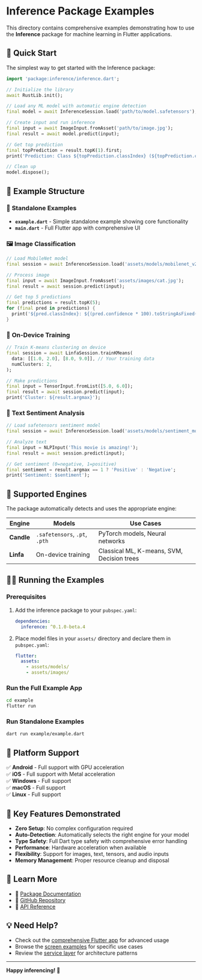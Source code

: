 # Inference Package Examples

This directory contains comprehensive examples demonstrating how to use the **Inference** package for machine learning in Flutter applications.

## 🚀 Quick Start

The simplest way to get started with the Inference package:

```dart
import 'package:inference/inference.dart';

// Initialize the library
await RustLib.init();

// Load any ML model with automatic engine detection
final model = await InferenceSession.load('path/to/model.safetensors');

// Create input and run inference
final input = await ImageInput.fromAsset('path/to/image.jpg');
final result = await model.predict(input);

// Get top prediction
final topPrediction = result.topK(1).first;
print('Prediction: Class ${topPrediction.classIndex} (${topPrediction.confidence})');

// Clean up
model.dispose();
```

## 📁 Example Structure

### 🎯 **Standalone Examples**
- **`example.dart`** - Simple standalone example showing core functionality
- **`main.dart`** - Full Flutter app with comprehensive UI

### 🖼️ **Image Classification**
```dart
// Load MobileNet model
final session = await InferenceSession.load('assets/models/mobilenet_v2.safetensors');

// Process image
final input = await ImageInput.fromAsset('assets/images/cat.jpg');
final result = await session.predict(input);

// Get top 5 predictions
final predictions = result.topK(5);
for (final pred in predictions) {
  print('${pred.classIndex}: ${(pred.confidence * 100).toStringAsFixed(2)}%');
}
```

### 🧠 **On-Device Training**
```dart
// Train K-means clustering on device
final session = await LinfaSession.trainKMeans(
  data: [[1.0, 2.0], [8.0, 9.0]], // Your training data
  numClusters: 2,
);

// Make predictions
final input = TensorInput.fromList([5.0, 6.0]);
final result = await session.predict(input);
print('Cluster: ${result.argmax}');
```

### 📝 **Text Sentiment Analysis**
```dart
// Load safetensors sentiment model
final session = await InferenceSession.load('assets/models/sentiment_model.safetensors');

// Analyze text
final input = NLPInput('This movie is amazing!');
final result = await session.predict(input);

// Get sentiment (0=negative, 1=positive)
final sentiment = result.argmax == 1 ? 'Positive' : 'Negative';
print('Sentiment: $sentiment');
```

## 🔧 **Supported Engines**

The package automatically detects and uses the appropriate engine:

| Engine | Models | Use Cases |
|--------|--------|-----------|
| **Candle** | `.safetensors`, `.pt`, `.pth` | PyTorch models, Neural networks |
| **Linfa** | On-device training | Classical ML, K-means, SVM, Decision trees |

## 🏃‍♂️ **Running the Examples**

### Prerequisites
1. Add the inference package to your `pubspec.yaml`:
   ```yaml
   dependencies:
     inference: ^0.1.0-beta.4
   ```

2. Place model files in your `assets/` directory and declare them in `pubspec.yaml`:
   ```yaml
   flutter:
     assets:
       - assets/models/
       - assets/images/
   ```

### Run the Full Example App
```bash
cd example
flutter run
```

### Run Standalone Examples
```bash
dart run example/example.dart
```

## 📱 **Platform Support**

✅ **Android** - Full support with GPU acceleration  
✅ **iOS** - Full support with Metal acceleration  
✅ **Windows** - Full support  
✅ **macOS** - Full support  
✅ **Linux** - Full support  

## 🎯 **Key Features Demonstrated**

- **Zero Setup**: No complex configuration required
- **Auto-Detection**: Automatically selects the right engine for your model
- **Type Safety**: Full Dart type safety with comprehensive error handling
- **Performance**: Hardware acceleration when available
- **Flexibility**: Support for images, text, tensors, and audio inputs
- **Memory Management**: Proper resource cleanup and disposal

## 🔗 **Learn More**

- 📖 [Package Documentation](https://pub.dev/packages/inference)
- 🐙 [GitHub Repository](https://github.com/ShankarKakumani/inference)
- 🎯 [API Reference](https://pub.dev/documentation/inference/latest/)

## 💡 **Need Help?**

- Check out the [comprehensive Flutter app](lib/main.dart) for advanced usage
- Browse the [screen examples](lib/screens/) for specific use cases
- Review the [service layer](lib/services/) for architecture patterns

---

**Happy inferencing! 🚀**
